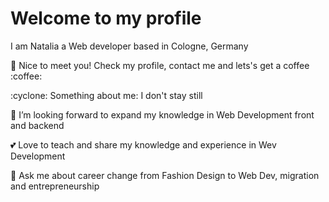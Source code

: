 <h1> Welcome to my profile </h1>
<p>I am Natalia a Web developer based in Cologne, Germany</p>
<p>👋 Nice to meet you! Check my profile, contact me and lets's get a coffee :coffee:</p>

<p>:cyclone: Something about me: I don't stay still</p>

<p>🌱 I’m looking forward to expand my knowledge in Web Development front and backend</p>
<p>💕 Love to teach and share my knowledge and experience in Wev Development</p>
<p>💬 Ask me about career change from Fashion Design to Web Dev, migration and entrepreneurship</p>

<!--
**NQuinteroB/NQuinteroB** is a ✨ _special_ ✨ repository because its `README.md` (this file) appears on your GitHub profile.

Here are some ideas to get you started:

- 🔭 I’m currently working on ...
- 🌱 I’m currently learning ...
- 👯 I’m looking to collaborate on ...
- 🤔 I’m looking for help with ...
- 💬 Ask me about ...
- 📫 How to reach me: ...
- 😄 Pronouns: ...
- ⚡ Fun fact: ...
-->
